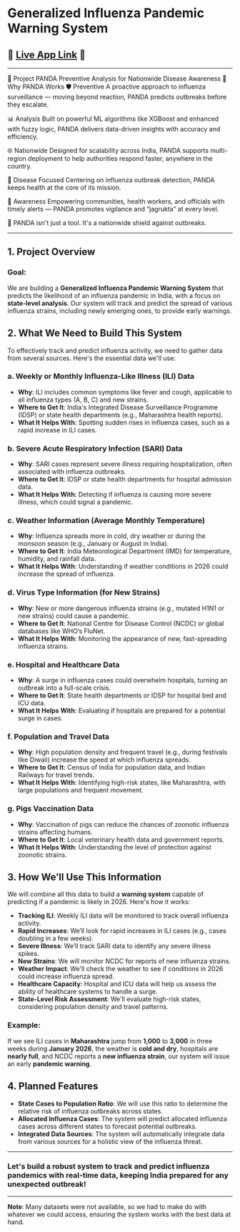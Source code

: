 # Generalized Influenza Pandemic Warning System

## 🚀 [**Live App Link**](https://influenzapred1model.streamlit.app/) 🚀

---
🐼 Project PANDA
Preventive Analysis for Nationwide Disease Awareness
🚀 Why PANDA Works
🛡️ Preventive
A proactive approach to influenza surveillance — moving beyond reaction, PANDA predicts outbreaks before they escalate.

📊 Analysis
Built on powerful ML algorithms like XGBoost and enhanced with fuzzy logic, PANDA delivers data-driven insights with accuracy and efficiency.

🌐 Nationwide
Designed for scalability across India, PANDA supports multi-region deployment to help authorities respond faster, anywhere in the country.

🦠 Disease Focused
Centering on influenza outbreak detection, PANDA keeps health at the core of its mission.

🔔 Awareness
Empowering communities, health workers, and officials with timely alerts — PANDA promotes vigilance and “jagrukta” at every level.

🐼 PANDA isn't just a tool. It's a nationwide shield against outbreaks.

---



## 1. Project Overview

### Goal:
We are building a **Generalized Influenza Pandemic Warning System** that predicts the likelihood of an influenza pandemic in India, with a focus on **state-level analysis**. Our system will track and predict the spread of various influenza strains, including newly emerging ones, to provide early warnings.

## 2. What We Need to Build This System

To effectively track and predict influenza activity, we need to gather data from several sources. Here's the essential data we'll use:

### a. **Weekly or Monthly Influenza-Like Illness (ILI) Data**
- **Why**: ILI includes common symptoms like fever and cough, applicable to all influenza types (A, B, C) and new strains.
- **Where to Get It**: India's Integrated Disease Surveillance Programme (IDSP) or state health departments (e.g., Maharashtra health reports).
- **What It Helps With**: Spotting sudden rises in influenza cases, such as a rapid increase in ILI cases.

### b. **Severe Acute Respiratory Infection (SARI) Data**
- **Why**: SARI cases represent severe illness requiring hospitalization, often associated with influenza outbreaks.
- **Where to Get It**: IDSP or state health departments for hospital admission data.
- **What It Helps With**: Detecting if influenza is causing more severe illness, which could signal a pandemic.

### c. **Weather Information (Average Monthly Temperature)**
- **Why**: Influenza spreads more in cold, dry weather or during the monsoon season (e.g., January or August in India).
- **Where to Get It**: India Meteorological Department (IMD) for temperature, humidity, and rainfall data.
- **What It Helps With**: Understanding if weather conditions in 2026 could increase the spread of influenza.

### d. **Virus Type Information (for New Strains)**
- **Why**: New or more dangerous influenza strains (e.g., mutated H1N1 or new strains) could cause a pandemic.
- **Where to Get It**: National Centre for Disease Control (NCDC) or global databases like WHO’s FluNet.
- **What It Helps With**: Monitoring the appearance of new, fast-spreading influenza strains.

### e. **Hospital and Healthcare Data**
- **Why**: A surge in influenza cases could overwhelm hospitals, turning an outbreak into a full-scale crisis.
- **Where to Get It**: State health departments or IDSP for hospital bed and ICU data.
- **What It Helps With**: Evaluating if hospitals are prepared for a potential surge in cases.

### f. **Population and Travel Data**
- **Why**: High population density and frequent travel (e.g., during festivals like Diwali) increase the speed at which influenza spreads.
- **Where to Get It**: Census of India for population data, and Indian Railways for travel trends.
- **What It Helps With**: Identifying high-risk states, like Maharashtra, with large populations and frequent movement.

### g. **Pigs Vaccination Data**
- **Why**: Vaccination of pigs can reduce the chances of zoonotic influenza strains affecting humans.
- **Where to Get It**: Local veterinary health data and government reports.
- **What It Helps With**: Understanding the level of protection against zoonotic strains.

## 3. How We’ll Use This Information

We will combine all this data to build a **warning system** capable of predicting if a pandemic is likely in 2026. Here's how it works:

- **Tracking ILI**: Weekly ILI data will be monitored to track overall influenza activity.
- **Rapid Increases**: We’ll look for rapid increases in ILI cases (e.g., cases doubling in a few weeks).
- **Severe Illness**: We’ll track SARI data to identify any severe illness spikes.
- **New Strains**: We will monitor NCDC for reports of new influenza strains.
- **Weather Impact**: We'll check the weather to see if conditions in 2026 could increase influenza spread.
- **Healthcare Capacity**: Hospital and ICU data will help us assess the ability of healthcare systems to handle a surge.
- **State-Level Risk Assessment**: We'll evaluate high-risk states, considering population density and travel patterns.

### Example:
If we see ILI cases in **Maharashtra** jump from **1,000** to **3,000** in three weeks during **January 2026**, the weather is **cold and dry**, hospitals are **nearly full**, and NCDC reports a **new influenza strain**, our system will issue an early **pandemic warning**.

## 4. Planned Features

- **State Cases to Population Ratio**: We will use this ratio to determine the relative risk of influenza outbreaks across states.
- **Allocated Influenza Cases**: The system will predict allocated influenza cases across different states to forecast potential outbreaks.
- **Integrated Data Sources**: The system will automatically integrate data from various sources for a holistic view of the influenza threat.

---

### Let's build a robust system to track and predict **influenza pandemics** with real-time data, keeping India prepared for any unexpected outbreak!

---

**Note**: Many datasets were not available, so we had to make do with whatever we could access, ensuring the system works with the best data at hand.
